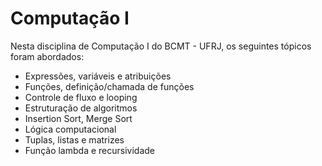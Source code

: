# Computação I
Nesta disciplina de Computação I do BCMT - UFRJ, os seguintes tópicos foram abordados:
- Expressões, variáveis e atribuições
- Funções, definição/chamada de funções
- Controle de fluxo e looping
- Estruturação de algoritmos
- Insertion Sort, Merge Sort
- Lógica computacional
- Tuplas, listas e matrizes
- Função lambda e recursividade
